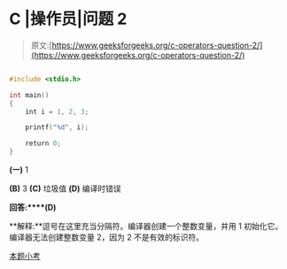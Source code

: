 # C |操作员|问题 2

> 原文:[https://www.geeksforgeeks.org/c-operators-question-2/](https://www.geeksforgeeks.org/c-operators-question-2/)

```cpp

#include <stdio.h>

int main()
{
    int i = 1, 2, 3;

    printf("%d", i);

    return 0;
}

```

**(一)** 1

**(B)** 3
**(C)** 垃圾值
**(D)** 编译时错误

**回答:****(D)**

**解释:**逗号在这里充当分隔符。编译器创建一个整数变量，并用 1 初始化它。编译器无法创建整数变量 2，因为 2 不是有效的标识符。

[本题小考](https://www.geeksforgeeks.org/java-gq/operators-gq/)